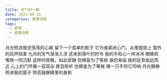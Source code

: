 ```yaml
---
title: 开门的一瞬
date: 2021-09-15
categories: 爱情诗歌
tags:
  - 爱情
  - 爱情诗歌
---
```


月光照进我空荡荡的心扉
留下一个孤单的影子<!--more-->
它为谁紧闭心门，从里面锁上
窗外的风声轻柔
九月的天气渐渐入凉
还未到落叶的时令
我的手和心一样冰冷
眼睛和嘴唇一同沉默
这样的夜晚，如此安静
仿佛是为了等候
谁的来临
她的足音由远而近
心上的门环像一双耳朵
屏息聆听
仿佛是为了等候
哪一只手将它叩响
月光静静照进我的窗子
照亮我眼睛里的身影
